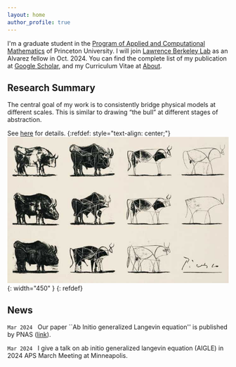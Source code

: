 ```yaml
---
layout: home
author_profile: true
---
```




I'm a graduate student in the [Program of Applied and Computational Mathematics](https://www.pacm.princeton.edu/) of Princeton University. I will join [Lawrence Berkeley Lab](https://cs.lbl.gov/) as an Alvarez fellow in Oct. 2024.
You can find the complete list of my publication at [Google Scholar](https://scholar.google.com/citations?user=WreiKioAAAAJ&hl=en), and my Curriculum Vitae at [About](/about/).
 

## Research Summary
The central goal of my work is to consistently bridge physical models at different scales. This is similar to drawing “the bull” at different stages of abstraction.

See [here](/research/) for details.
{:refdef: style="text-align: center;"}
![Multiscale](/assets/images/bull.jpeg){: width="450" }
{: refdef}

<!---
{:refdef: style="text-align: center;"}
![Multiscale](/assets/images/multiscale_2.png){: width="800" }
{: refdef}
-->



## News
`Mar 2024` &nbsp; Our paper ``Ab Initio generalized Langevin equation'' is published by PNAS ([link](https://www.pnas.org/doi/10.1073/pnas.2308668121)). 

`Mar 2024` &nbsp; I give a talk on ab initio generalized langevin equation (AIGLE) in 2024 APS March Meeting at Minneapolis. 
